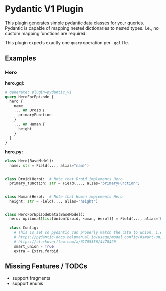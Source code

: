 # Pydantic V1 Plugin

This plugin generates simple pydantic data classes for your queries.
Pydantic is capable of mapping nested dictionaries to nested types.
I.e., no custom mapping functions are required.

This plugin expects exactly one `query` operation per `.gql` file.

## Examples

### Hero

**hero.gql:**
```graphql
# qenerate: plugin=pydantic_v1
query HeroForEpisode {
  hero {
    name
    ... on Droid {
      primaryFunction
    }
    ... on Human {
      height
    }
  }
}
```

**hero.py:**
```python
class Hero(BaseModel):
  name: str = Field(..., alias="name")


class Droid(Hero):  # Note that Droid implements Hero
  primary_function: str = Field(..., alias="primaryFunction")


class Human(Hero):  # Note that Human implements Hero
  height: str = Field(..., alias="height")


class HeroForEpisodeData(BaseModel):
  hero: Optional[list[Union[Droid, Human, Hero]]] = Field(..., alias="hero")

  class Config:
    # This is set so pydantic can properly match the data to union, i.e., properly infer the correct type
    # https://pydantic-docs.helpmanual.io/usage/model_config/#smart-union
    # https://stackoverflow.com/a/69705356/4478420
    smart_union = True
    extra = Extra.forbid
```

## Missing Features / TODOs

- support fragments
- support enums
